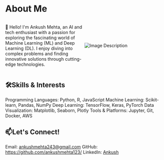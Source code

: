 # About Me
<div style="display: flex; align-items: center;">
  <div style="flex: 1;">
    <p> 
      👋 Hello! I'm Ankush Mehta, an AI and tech enthusiast with a passion for exploring the fascinating world of Machine Learning (ML) and Deep Learning (DL). I enjoy diving into complex problems and finding innovative solutions through cutting-edge technologies.
    </p>
  </div>
  <div style="flex: 1;">
    <img src="https://github.com/user-attachments/assets/4c7bff73-3a42-4d8a-8742-657fe67b6c80" alt="Image Description" style="max-width: 100%; height: auto;">
  </div>
</div>





## 🛠️Skills & Interests
Programming Languages: Python, R, JavaScript
Machine Learning: Scikit-learn, Pandas, NumPy
Deep Learning: TensorFlow, Keras, PyTorch
Data Visualization: Matplotlib, Seaborn, Plotly
Tools & Platforms: Jupyter, Git, Docker, AWS

## 📫Let's Connect!
Email: ankushmehta243@gmail.com
GitHub: https://github.com/ankushmehta123/
LinkedIn: [Ankush](https://www.linkedin.com/in/i-ankush-mehta/)



